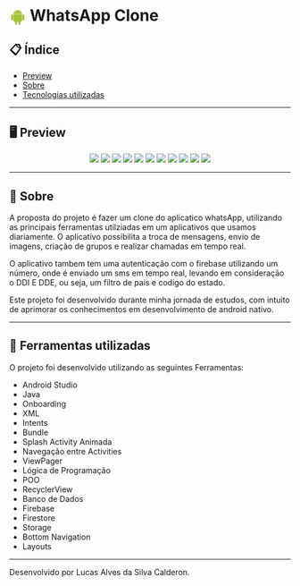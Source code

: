 
# <img align="center" alt="Daniel-HTML" height="30" width="30" src="https://raw.githubusercontent.com/devicons/devicon/master/icons/android/android-original.svg"> WhatsApp Clone




<div align="center">
</div>

## 📋 Índice

- [Preview](#-Preview)
- [Sobre](#-Sobre)
- [Tecnologias utilizadas](#-Ferramentas-utilizadas)

---

## 🖥 Preview

<div align="center">

<img src="https://user-images.githubusercontent.com/87238842/189396299-991d1880-a735-495c-84fb-5b4acae7bcb1.gif" width="150">
 <img src="https://user-images.githubusercontent.com/87238842/189396329-e5a4169b-bb79-4f0e-a219-e1eac079bbe1.png" width="150">
 <img src="https://user-images.githubusercontent.com/87238842/189396309-5af7dc6f-6556-492a-bf8c-911e2cbb2066.png" width="150">
 <img src="https://user-images.githubusercontent.com/87238842/189396310-37b700a1-e01b-4d2d-bc42-fd55b6572c61.png" width="150">
<img src="https://user-images.githubusercontent.com/87238842/189396314-23d7b679-b62e-478f-b762-52693d104a5a.png" width="150">
 
<img src="https://user-images.githubusercontent.com/87238842/189396300-6228522f-ee55-40fc-957e-bed844e78661.png" width="150">
<img src="https://user-images.githubusercontent.com/87238842/189396304-5c5352bd-02c1-45ba-ac06-b0060ffc122d.png" width="150">
 <img src="https://user-images.githubusercontent.com/87238842/189396327-0c76966e-30dd-4bcb-9e48-4d64afb2bc37.jpeg" width="140">


 
<img src="https://user-images.githubusercontent.com/87238842/189396324-4279e11d-c1dc-4a34-b477-bd7e4828b44a.png" width="150">
<img src="https://user-images.githubusercontent.com/87238842/189396321-06a0db93-a7c3-4bee-9499-1ba2ef027e09.png" width="150">

 <img src="https://user-images.githubusercontent.com/87238842/189396308-42a75a7d-f368-4390-9d1f-5c69cc050451.jpeg" width="140">




 
</div>

---

## 📖 Sobre

A proposta do projeto é fazer um clone do aplicatico whatsApp, utilizando as principais ferramentas utilziadas em um aplicativos que usamos diariamente. O aplicativo possibilita a troca de mensagens, envio de imagens, criação de grupos e realizar chamadas em tempo real.

O aplicativo tambem tem uma autenticação com o firebase utilizando um número, onde é enviado um sms em tempo real, levando em consideração o DDI E DDE, ou seja, um filtro de pais e codigo do estado.

Este projeto foi desenvolvido durante minha jornada de estudos, com intuito de aprimorar os conhecimentos em desenvolvimento de android nativo.

---

## 🚀 Ferramentas utilizadas

O projeto foi desenvolvido utilizando as seguintes Ferramentas:

- Android Studio
- Java
- Onboarding
- XML
- Intents
- Bundle
- Splash Activity Animada
- Navegação entre Activities
- ViewPager
- Lógica de Programação
- POO
- RecyclerView
- Banco de Dados 
- Firebase
- Firestore
- Storage
- Bottom Navigation
- Layouts

---

Desenvolvido por Lucas Alves da Silva Calderon.
